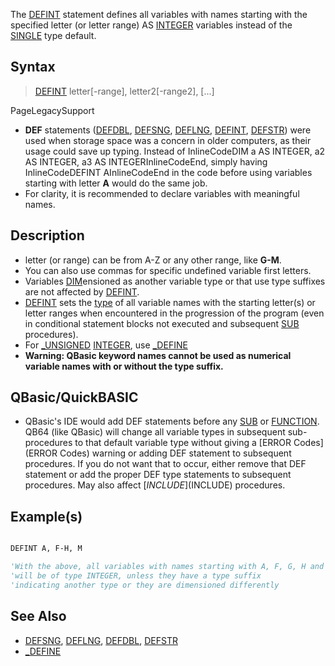 The [DEFINT](DEFINT) statement defines all variables with names starting with the specified letter (or letter range) AS [INTEGER](INTEGER) variables instead of the [SINGLE](SINGLE) type default.


## Syntax

>  [DEFINT](DEFINT) letter[-range], letter2[-range2], [...]


PageLegacySupport
* **DEF** statements ([DEFDBL](DEFDBL), [DEFSNG](DEFSNG), [DEFLNG](DEFLNG), [DEFINT](DEFINT), [DEFSTR](DEFSTR)) were used when storage space was a concern in older computers, as their usage could save up typing. Instead of InlineCodeDIM a AS INTEGER, a2 AS INTEGER, a3 AS INTEGERInlineCodeEnd, simply having InlineCodeDEFINT AInlineCodeEnd in the code before using variables starting with letter **A** would do the same job.
* For clarity, it is recommended to declare variables with meaningful names.


## Description

* letter (or range) can be from A-Z or any other range, like **G-M**.
* You can also use commas for specific undefined variable first letters.
* Variables [DIM](DIM)ensioned as another variable type or that use type suffixes are not affected by [DEFINT](DEFINT).
* [DEFINT](DEFINT) sets the [type](type) of all variable names with the starting letter(s) or letter ranges when encountered in the progression of the program (even in conditional statement blocks not executed and subsequent [SUB](SUB) procedures).
* For [_UNSIGNED](_UNSIGNED) [INTEGER](INTEGER), use [_DEFINE](_DEFINE)
* **Warning: QBasic keyword names cannot be used as numerical variable names with or without the type suffix.**


## QBasic/QuickBASIC

* QBasic's IDE would add DEF statements before any [SUB](SUB) or [FUNCTION](FUNCTION). QB64 (like QBasic) will change all variable types in subsequent sub-procedures to that default variable type without giving a [ERROR Codes](ERROR Codes) warning or adding DEF statement to subsequent procedures. If you do not want that to occur, either remove that DEF statement or add the proper DEF type statements to subsequent procedures. May also affect [$INCLUDE]($INCLUDE) procedures.


## Example(s)


```vb

DEFINT A, F-H, M

'With the above, all variables with names starting with A, F, G, H and M
'will be of type INTEGER, unless they have a type suffix
'indicating another type or they are dimensioned differently

```


## See Also
 
* [DEFSNG](DEFSNG), [DEFLNG](DEFLNG), [DEFDBL](DEFDBL), [DEFSTR](DEFSTR)
* [_DEFINE](_DEFINE)




